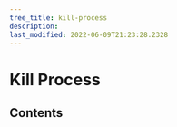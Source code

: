 ```yaml
---
tree_title: kill-process
description: 
last_modified: 2022-06-09T21:23:28.2328
---
```


# Kill Process

## Contents
